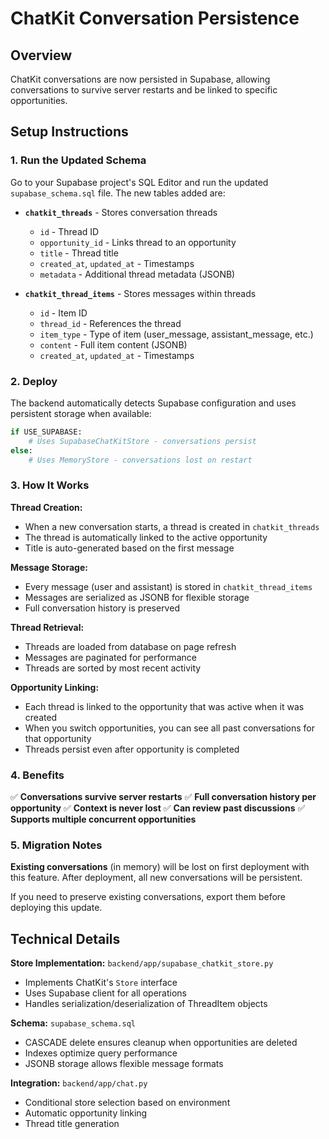 # ChatKit Conversation Persistence

## Overview
ChatKit conversations are now persisted in Supabase, allowing conversations to survive server restarts and be linked to specific opportunities.

## Setup Instructions

### 1. Run the Updated Schema
Go to your Supabase project's SQL Editor and run the updated `supabase_schema.sql` file. The new tables added are:

- **`chatkit_threads`** - Stores conversation threads
  - `id` - Thread ID
  - `opportunity_id` - Links thread to an opportunity
  - `title` - Thread title
  - `created_at`, `updated_at` - Timestamps
  - `metadata` - Additional thread metadata (JSONB)

- **`chatkit_thread_items`** - Stores messages within threads
  - `id` - Item ID
  - `thread_id` - References the thread
  - `item_type` - Type of item (user_message, assistant_message, etc.)
  - `content` - Full item content (JSONB)
  - `created_at`, `updated_at` - Timestamps

### 2. Deploy
The backend automatically detects Supabase configuration and uses persistent storage when available:

```python
if USE_SUPABASE:
    # Uses SupabaseChatKitStore - conversations persist
else:
    # Uses MemoryStore - conversations lost on restart
```

### 3. How It Works

**Thread Creation:**
- When a new conversation starts, a thread is created in `chatkit_threads`
- The thread is automatically linked to the active opportunity
- Title is auto-generated based on the first message

**Message Storage:**
- Every message (user and assistant) is stored in `chatkit_thread_items`
- Messages are serialized as JSONB for flexible storage
- Full conversation history is preserved

**Thread Retrieval:**
- Threads are loaded from database on page refresh
- Messages are paginated for performance
- Threads are sorted by most recent activity

**Opportunity Linking:**
- Each thread is linked to the opportunity that was active when it was created
- When you switch opportunities, you can see all past conversations for that opportunity
- Threads persist even after opportunity is completed

### 4. Benefits

✅ **Conversations survive server restarts**
✅ **Full conversation history per opportunity**
✅ **Context is never lost**
✅ **Can review past discussions**
✅ **Supports multiple concurrent opportunities**

### 5. Migration Notes

**Existing conversations** (in memory) will be lost on first deployment with this feature. After deployment, all new conversations will be persistent.

If you need to preserve existing conversations, export them before deploying this update.

## Technical Details

**Store Implementation:** `backend/app/supabase_chatkit_store.py`
- Implements ChatKit's `Store` interface
- Uses Supabase client for all operations
- Handles serialization/deserialization of ThreadItem objects

**Schema:** `supabase_schema.sql`
- CASCADE delete ensures cleanup when opportunities are deleted
- Indexes optimize query performance
- JSONB storage allows flexible message formats

**Integration:** `backend/app/chat.py`
- Conditional store selection based on environment
- Automatic opportunity linking
- Thread title generation
